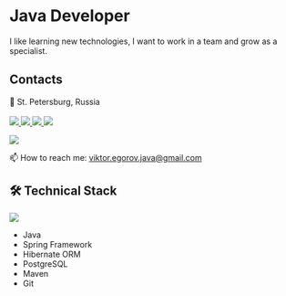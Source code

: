 <h1>Java Developer</h1>
<p>
I like learning new technologies, I want to work in a team and grow as a specialist.

<h2>Contacts</h2>
<p>
📍 St. Petersburg, Russia
<br>
<br>
<a href="https://github.com/remowilliamsss/">
    <img src="https://skillicons.dev/icons?i=github&theme=dark"/>
<a/>
<a href="https://www.linkedin.com/in/viktor-egorov/">
    <img src="https://skillicons.dev/icons?i=linkedin&theme=dark"/>
<a/>
<a href="https://twitter.com/viktor_egorovvv">
    <img src="https://skillicons.dev/icons?i=twitter&theme=dark"/>
<a href="https://www.instagram.com/remo_williamsss">
    <img src="https://skillicons.dev/icons?i=instagram&theme=dark"/>
<a/>
<p>
<a href="https://t.me/remo_williamsss">
    <img src="https://img.shields.io/badge/Telegram-2CA5E0?style=for-the-badge&logo=telegram&logoColor=white"/>
</a>
<p>
📫 How to reach me: <a href='mailto:viktor.egorov.java@gmail.com'>viktor.egorov.java@gmail.com</a>
<p>

## 🛠 Technical Stack

<p>
  <a href="https://skillicons.dev">
    <img src="https://skillicons.dev/icons?i=java,spring,hibernate,postgresql,maven,git" />
  </a>
</p>

*   Java
*   Spring Framework
*   Hibernate ORM
*   PostgreSQL
*   Maven
*   Git
